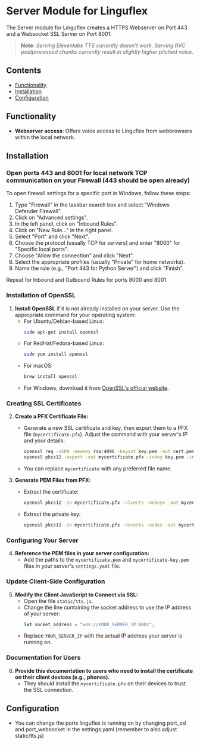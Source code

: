 # Server Module for Linguflex

The Server module for Linguflex creates a HTTPS Webserver on Port 443 and a Websocket SSL Server on Port 8001.

> **Note**: *Serving Elevenlabs TTS currently doesn't work. Serving RVC postprocessed chunks currently result in slightly higher pitched voice.*

## Contents

- [Functionality](#functionality)
- [Installation](#installation)
- [Configuration](#configuration)

## Functionality

- **Webserver access**: Offers voice access to Linguflex from webbrowsers within the local network.

## Installation

### Open ports 443 and 8001 for local network TCP communication on your Firewall (443 should be open already)

To open firewall settings for a specific port in Windows, follow these steps:

1. Type "Firewall" in the taskbar search box and select "Windows Defender Firewall".
2. Click on "Advanced settings".
3. In the left panel, click on "Inbound Rules".
4. Click on "New Rule..." in the right panel.
5. Select "Port" and click "Next".
6. Choose the protocol (usually TCP for servers) and enter "8000" for "Specific local ports".
7. Choose "Allow the connection" and click "Next".
8. Select the appropriate profiles (usually "Private" for home networks).
9. Name the rule (e.g., "Port 443 for Python Server") and click "Finish".

Repeat for Inbound and Outbound Rules for ports 8000 and 8001.

### Installation of OpenSSL
1. **Install OpenSSL** if it is not already installed on your server. Use the appropriate command for your operating system:
   - For Ubuntu/Debian-based Linux:
     ```bash
     sudo apt-get install openssl
     ```
   - For RedHat/Fedora-based Linux:
     ```bash
     sudo yum install openssl
     ```
   - For macOS:
     ```bash
     brew install openssl
     ```
   - For Windows, download it from [OpenSSL's official website](https://www.openssl.org/).

### Creating SSL Certificates
2. **Create a PFX Certificate File:**
   - Generate a new SSL certificate and key, then export them to a PFX file (`mycertificate.pfx`). Adjust the command with your server's IP and your details:
     ```bash
     openssl req -x509 -newkey rsa:4096 -keyout key.pem -out cert.pem -days 365
     openssl pkcs12 -export -out mycertificate.pfx -inkey key.pem -in cert.pem
     ```
   - You can replace `mycertificate` with any preferred file name.

3. **Generate PEM Files from PFX:**
   - Extract the certificate:
     ```bash
     openssl pkcs12 -in mycertificate.pfx -clcerts -nokeys -out mycertificate.pem
     ```
   - Extract the private key:
     ```bash
     openssl pkcs12 -in mycertificate.pfx -nocerts -nodes -out mycertificate-key.pem
     ```

### Configuring Your Server
4. **Reference the PEM files in your server configuration:**
   - Add the paths to the `mycertificate.pem` and `mycertificate-key.pem` files in your server's `settings.yaml` file. 

### Update Client-Side Configuration
5. **Modify the Client JavaScript to Connect via SSL:**
   - Open the file `static/tts.js`.
   - Change the line containing the socket address to use the IP address of your server:
     ```javascript
     let socket_address = "wss://YOUR_SERVER_IP:8001";
     ```
   - Replace `YOUR_SERVER_IP` with the actual IP address your server is running on.

### Documentation for Users
6. **Provide this documentation to users who need to install the certificate on their client devices (e.g., phones).**
   - They should install the `mycertificate.pfx` on their devices to trust the SSL connection.

## Configuration

- You can change the ports linguflex is running on by changing port_ssl and port_websocket in the settings.yaml (remember to also adjust static/tts.js)